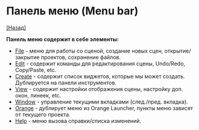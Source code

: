 # Панель меню (Menu bar)
[[Назад]](@UI)

**Панель меню содержит в себе элементы:**
* [File](@MenuBar.MenuFile) - меню для работы со сценой, создание новых сцен, открытие/закрытие проектов, сохранение файлов.
* [Edit](@MenuBar.MenuEdit) - содержит команды для редактирования сцены, Undo/Redo, Copy/Paste, etc.
* [Create](@MenuBar.MenuCreate) - содержит список виджетов, которые мы может создать. Дублируется на панели инструментов.
* [View](@MenuBar.MenuView) - содержит настройки отображения сцены, настройку доп. окон, линеек, etc.
* [Window](@MenuBar.MenuWindow) - управление текущими вкладками (след./пред. вкладка).
* [Orange](@MenuBar.MenuOrange) - дублирует меню из Orange Launcher, пункты меню зависят от текущего проекта.
* [Help](@MenuBar.MenuHelp) - меню вызова справки/списка изменений.
